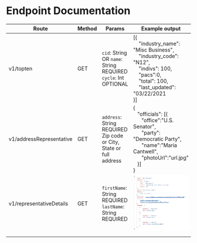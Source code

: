 # Endpoint Documentation

|  Route |  Method | Params  | Example output  |
|---|---|---|---|
| v1/topten  | GET  | `cid`: String<BR> OR `name`: String REQUIRED<br> `cycle`: Int OPTIONAL | [{<br>&nbsp;&nbsp;&nbsp; "industry_name": "Misc Business",<br>&nbsp;&nbsp;&nbsp; "industry_code": "N12",<br>&nbsp;&nbsp;&nbsp; "indivs": 100,<br>&nbsp;&nbsp;&nbsp; "pacs":0,<br>&nbsp;&nbsp;&nbsp; "total": 100, <br>&nbsp;&nbsp;&nbsp; "last_updated": "03/22/2021<br>}]|
| v1/addressRepresentative  | GET  | `address`: String REQUIRED<br>Zip code or City, State or full address  | {<br>&nbsp;&nbsp;&nbsp;"officials": [{<br>&nbsp;&nbsp;&nbsp;&nbsp;&nbsp;&nbsp;"office":"U.S. Senator",<br>&nbsp;&nbsp;&nbsp;&nbsp;&nbsp;&nbsp;"party": "Democratic Party",<br>&nbsp;&nbsp;&nbsp;&nbsp;&nbsp;&nbsp;"name":"Maria Cantwell", <br>&nbsp;&nbsp;&nbsp;&nbsp;&nbsp;&nbsp;"photoUrl":"url.jpg"<br>&nbsp;&nbsp;&nbsp;}]<br>} |
| v1/representativeDetails  | GET  | `firstName`: String REQUIRED<br>`lastName`: String REQUIRED  | ![schema for representativeDetails](./images/representativeDetails.png) |
|   |   |   ||
|   |   |   ||